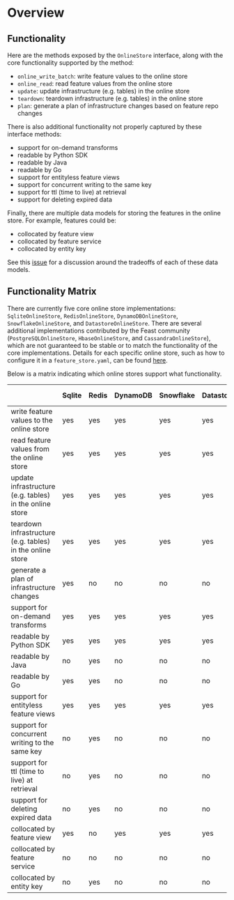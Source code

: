 # Overview

## Functionality

Here are the methods exposed by the `OnlineStore` interface, along with the core functionality supported by the method:
* `online_write_batch`: write feature values to the online store
* `online_read`: read feature values from the online store
* `update`: update infrastructure (e.g. tables) in the online store
* `teardown`: teardown infrastructure (e.g. tables) in the online store
* `plan`: generate a plan of infrastructure changes based on feature repo changes

There is also additional functionality not properly captured by these interface methods:
* support for on-demand transforms
* readable by Python SDK
* readable by Java
* readable by Go
* support for entityless feature views
* support for concurrent writing to the same key
* support for ttl (time to live) at retrieval
* support for deleting expired data

Finally, there are multiple data models for storing the features in the online store. For example, features could be:
* collocated by feature view
* collocated by feature service
* collocated by entity key

See this [issue](https://github.com/feast-dev/feast/issues/2254) for a discussion around the tradeoffs of each of these data models.

## Functionality Matrix

There are currently five core online store implementations: `SqliteOnlineStore`, `RedisOnlineStore`, `DynamoDBOnlineStore`, `SnowflakeOnlineStore`, and `DatastoreOnlineStore`.
There are several additional implementations contributed by the Feast community  (`PostgreSQLOnlineStore`, `HbaseOnlineStore`, and `CassandraOnlineStore`), which are not guaranteed to be stable or to match the functionality of the core implementations.
Details for each specific online store, such as how to configure it in a `feature_store.yaml`, can be found [here](README.md).

Below is a matrix indicating which online stores support what functionality.

| | Sqlite | Redis | DynamoDB | Snowflake | Datastore | Postgres | Hbase | [[Cassandra](https://cassandra.apache.org/_/index.html) / [Astra DB](https://www.datastax.com/products/datastax-astra?utm_source=feast)] |
| :-------------------------------------------------------- | :-- | :-- | :-- | :-- | :-- | :-- | :-- | :-- |
| write feature values to the online store                  | yes | yes | yes | yes | yes | yes | yes | yes |
| read feature values from the online store                 | yes | yes | yes | yes | yes | yes | yes | yes |
| update infrastructure (e.g. tables) in the online store   | yes | yes | yes | yes | yes | yes | yes | yes |
| teardown infrastructure (e.g. tables) in the online store | yes | yes | yes | yes | yes | yes | yes | yes |
| generate a plan of infrastructure changes                 | yes | no  | no  | no  | no  | no  | no  | yes |
| support for on-demand transforms                          | yes | yes | yes | yes | yes | yes | yes | yes |
| readable by Python SDK                                    | yes | yes | yes | yes | yes | yes | yes | yes |
| readable by Java                                          | no  | yes | no  | no  | no  | no  | no  | no  |
| readable by Go                                            | yes | yes | no  | no  | no  | no  | no  | no  |
| support for entityless feature views                      | yes | yes | yes | yes | yes | yes | yes | yes |
| support for concurrent writing to the same key            | no  | yes | no  | no  | no  | no  | no  | no  |
| support for ttl (time to live) at retrieval               | no  | yes | no  | no  | no  | no  | no  | no  |
| support for deleting expired data                         | no  | yes | no  | no  | no  | no  | no  | no  |
| collocated by feature view                                | yes | no  | yes | yes | yes | yes | yes | yes |
| collocated by feature service                             | no  | no  | no  | no  | no  | no  | no  | no  |
| collocated by entity key                                  | no  | yes | no  | no  | no  | no  | no  | no  |
